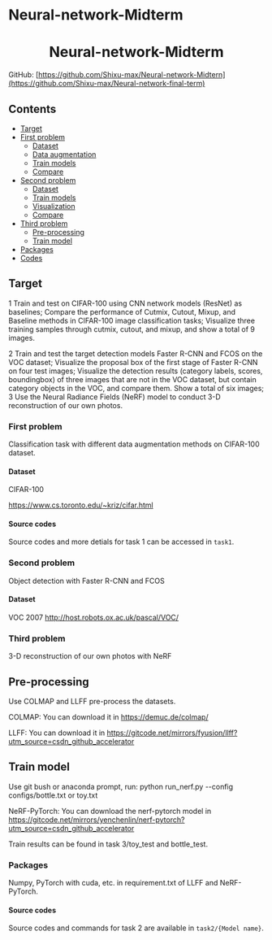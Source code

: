 # Neural-network-Midterm
<h1 align="center"> Neural-network-Midterm</h1>

GitHub: [https://github.com/Shixu-max/Neural-network-Midtern](https://github.com/Shixu-max/Neural-network-final-term)



## Contents
- [Target](#target)
- [First problem](#first-problem)
  * [Dataset](#dataset)
  * [Data augmentation](#augmentor)
  * [Train models](#train_models)
  * [Compare](#compare)
- [Second problem](#second-problem)
  * [Dataset](#dataset)
  * [Train models](#train-models)
  * [Visualization](#visualization)
  * [Compare](#compare)
- [Third problem](#third-problem)
  * [Pre-processing](#pre-processing)
  * [Train model](#train-model)
- [Packages](#packages)
- [Codes](#codes)


## Target
1 Train and test on CIFAR-100 using CNN network models (ResNet) as baselines; Compare the performance of Cutmix, Cutout, Mixup, and Baseline methods in CIFAR-100 image classification tasks; Visualize three training samples through cutmix, cutout, and mixup, and show a total of 9 images.

2 Train and test the target detection models Faster R-CNN and FCOS on the VOC dataset; Visualize the proposal box of the first stage of Faster R-CNN on four test images; Visualize the detection results (category labels, scores, boundingbox) of three images that are not in the VOC dataset, but contain category objects in the VOC, and compare them. Show a total of six images;
3 Use the Neural Radiance Fields (NeRF) model to conduct 3-D reconstruction of our own photos.
### First problem
Classification task with different data augmentation methods on CIFAR-100 dataset.
#### Dataset
CIFAR-100

https://www.cs.toronto.edu/~kriz/cifar.html


#### Source codes
Source codes and more detials for task 1 can be accessed in `task1`.



### Second problem
Object detection with Faster R-CNN and FCOS
#### Dataset
VOC 2007 
http://host.robots.ox.ac.uk/pascal/VOC/
### Third problem
3-D reconstruction of our own photos with NeRF

## Pre-processing
Use COLMAP and LLFF pre-process the datasets.


COLMAP: You can download it in https://demuc.de/colmap/


LLFF: You can download it in https://gitcode.net/mirrors/fyusion/llff?utm_source=csdn_github_accelerator

## Train model
Use git bush or anaconda prompt, run: python run_nerf.py --config configs/bottle.txt or toy.txt


NeRF-PyTorch: You can download the nerf-pytorch model in https://gitcode.net/mirrors/yenchenlin/nerf-pytorch?utm_source=csdn_github_accelerator


Train results can be found in task 3/toy_test and bottle_test.

### Packages
Numpy, PyTorch with cuda, etc. in requirement.txt of LLFF and NeRF-PyTorch.


#### Source codes
Source codes and commands for task 2 are available in `task2/{Model name}`.


